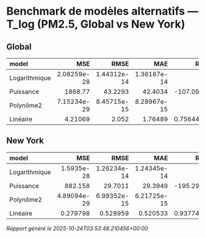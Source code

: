 # Benchmark de modèles alternatifs — T_log (PM2.5, Global vs New York)

## Global
| model         |            MSE |         RMSE |          MAE |          R2 |       AIC |       BIC |
|:--------------|---------------:|-------------:|-------------:|------------:|----------:|----------:|
| Logarithmique |    2.08259e-28 |  1.44312e-14 |  1.36187e-14 |    1        | -378.433  | -378.849  |
| Puissance     | 1868.77        | 43.2293      | 42.4034      | -107.094    |   49.1982 |   48.7817 |
| Polynôme2     |    7.15234e-29 |  8.45715e-15 |  8.28967e-15 |    1        | -382.845  | -383.47   |
| Linéaire      |    4.21069     |  2.052       |  1.76489     |    0.756443 |   12.6258 |   12.2093 |

## New York
| model         |           MSE |         RMSE |          MAE |          R2 |        AIC |        BIC |
|:--------------|--------------:|-------------:|-------------:|------------:|-----------:|-----------:|
| Logarithmique |   1.5935e-28  |  1.26234e-14 |  1.24345e-14 |    1        | -252.026   | -253.253   |
| Puissance     | 882.158       | 29.7011      | 29.3949      | -195.292    |   31.1295  |   29.9021  |
| Polynôme2     |   4.89094e-29 |  6.99352e-15 |  6.21725e-15 |    1        | -254.75    | -256.591   |
| Linéaire      |   0.279798    |  0.528959    |  0.520533    |    0.937741 |   -1.09475 |   -2.32217 |

*Rapport généré le 2025-10-24T03:53:48.210456+00:00*